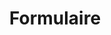 ---
layout : partie
title : Formulaire
slug : 
description : ""
image : 
in_book: false
order : 13
---